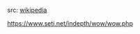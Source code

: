 src: [wikipedia](https://en.wikipedia.org/wiki/Wow!_signal) 

https://www.seti.net/indepth/wow/wow.php

